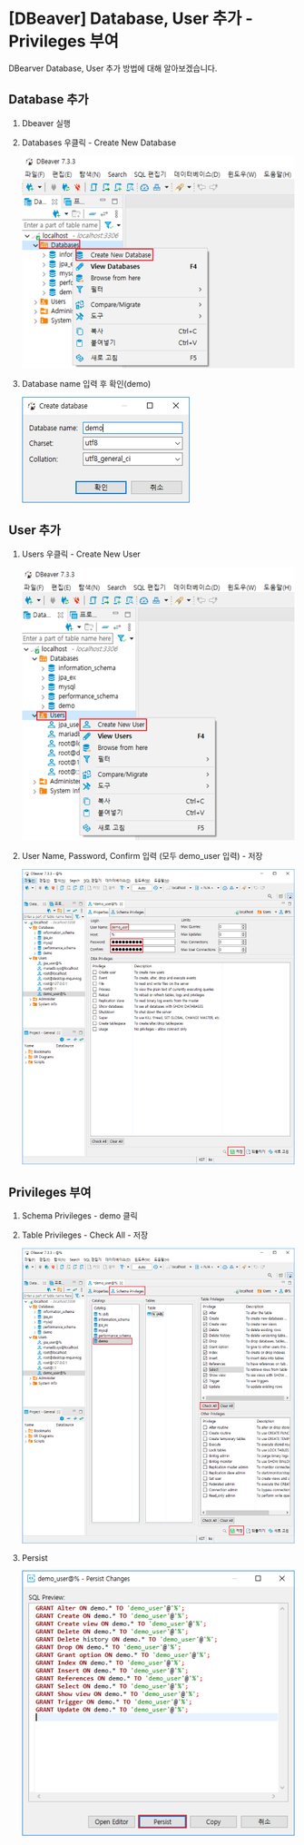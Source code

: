 # [DBeaver] Database, User 추가 - Privileges 부여

DBearver Database, User 추가 방법에 대해 알아보겠습니다.



## Database 추가

1. Dbeaver 실행

2. Databases 우클릭 - Create New Database

   ![1](1.png)

3. Database name 입력 후 확인(demo)

   ![2](2.png)



## User 추가

1. Users 우클릭 - Create New User

   ![3](3.png)

2. User Name, Password, Confirm 입력 (모두 demo_user 입력) - 저장

   ![4](4.png)



## Privileges 부여

1. Schema Privileges - demo 클릭

2. Table Privileges - Check All - 저장

   ![5](5.png)

3. Persist

   ![6](6.png)




